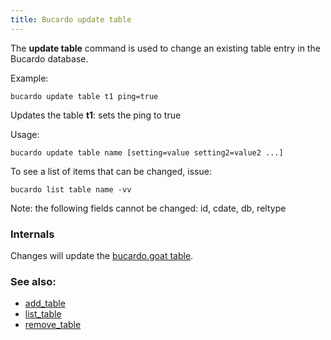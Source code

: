 ```yaml
---
title: Bucardo update table
---
```


The **update table** command is used to change an existing table entry in the Bucardo database.

Example:

    bucardo update table t1 ping=true

Updates the table **t1**: sets the ping to true

Usage:

    bucardo update table name [setting=value setting2=value2 ...]

To see a list of items that can be changed, issue:

    bucardo list table name -vv

Note: the following fields cannot be changed: id, cdate, db, reltype

### Internals

Changes will update the [bucardo.goat table](/bucardo.goat_table "wikilink").

### See also:

-   [add_table](/Bucardo/add_table "wikilink")
-   [list_table](/Bucardo/list_table "wikilink")
-   [remove_table](/Bucardo/remove_table "wikilink")
